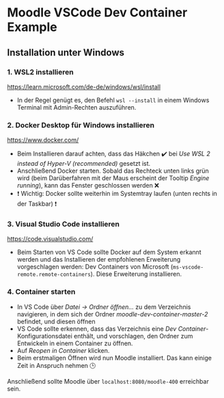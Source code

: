 # Moodle VSCode Dev Container Example

## Installation unter Windows

### 1. WSL2 installieren
https://learn.microsoft.com/de-de/windows/wsl/install
* In der Regel genügt es, den Befehl `wsl --install` in einem Windows Terminal mit Admin-Rechten auszuführen.

### 2. Docker Desktop für Windows installieren
https://www.docker.com/
* Beim Installieren darauf achten, dass das Häkchen ✔️ bei *Use WSL 2 instead of Hyper-V (recommended)* gesetzt ist.
* Anschließend Docker starten. Sobald das Rechteck unten links grün wird (beim Darüberfahren mit der Maus erscheint der Tooltip *Engine running*),
kann das Fenster geschlossen werden ❌
* ❗ Wichtig: Docker sollte weiterhin im Systemtray laufen (unten rechts in der Taskbar) ❗

### 3. Visual Studio Code installieren
https://code.visualstudio.com/
* Beim Starten von VS Code sollte Docker auf dem System erkannt werden und das Installieren der empfohlenen Erweiterung vorgeschlagen werden:
Dev Containers von Microsoft (`ms-vscode-remote.remote-containers`). Diese Erweiterung installieren.

### 4. Container starten
* In VS Code über *Datei &rarr; Ordner öffnen...* zu dem Verzeichnis navigieren, in dem sich der Ordner *moodle-dev-container-master-2* befindet, und diesen öffnen
* VS Code sollte erkennen, dass das Verzeichnis eine *Dev Container*-Konfigurationsdatei enthält, und vorschlagen, den Ordner zum Entwickeln in einem Container zu öffnen.
* Auf *Reopen in Container* klicken.
* Beim erstmaligen Öffnen wird nun Moodle installiert. Das kann einige Zeit in Anspruch nehmen 🕒

Anschließend sollte Moodle über `localhost:8080/moodle-400` erreichbar sein.
